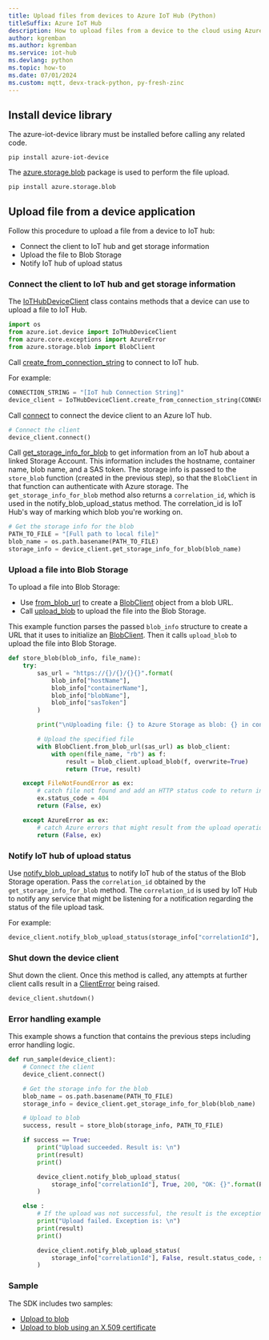 ```yaml
---
title: Upload files from devices to Azure IoT Hub (Python)
titleSuffix: Azure IoT Hub
description: How to upload files from a device to the cloud using Azure IoT device SDK for Python. Uploaded files are stored in an Azure storage blob container.
author: kgremban
ms.author: kgremban
ms.service: iot-hub
ms.devlang: python
ms.topic: how-to
ms.date: 07/01/2024
ms.custom: mqtt, devx-track-python, py-fresh-zinc
---
```


## Install device library

The azure-iot-device library must be installed before calling any related code.

```cmd/sh
pip install azure-iot-device
```

The [azure.storage.blob](https://pypi.org/project/azure-storage-blob/) package is used to perform the file upload.

```cmd/sh
pip install azure.storage.blob
```

## Upload file from a device application

Follow this procedure to upload a file from a device to IoT hub:

* Connect the client to IoT hub and get storage information
* Upload the file to Blob Storage
* Notify IoT hub of upload status

### Connect the client to IoT hub and get storage information

The [IoTHubDeviceClient](/python/api/azure-iot-device/azure.iot.device.iothubdeviceclient) class contains methods that a device can use to upload a file to IoT Hub.

```python
import os
from azure.iot.device import IoTHubDeviceClient
from azure.core.exceptions import AzureError
from azure.storage.blob import BlobClient
```

Call [create_from_connection_string](/python/api/azure-iot-device/azure.iot.device.iothubdeviceclient?#azure-iot-device-iothubdeviceclient-create-from-connection-string) to connect to IoT hub.

For example:

```python
CONNECTION_STRING = "[IoT hub Connection String]"
device_client = IoTHubDeviceClient.create_from_connection_string(CONNECTION_STRING)
```

Call [connect](/python/api/azure-iot-device/azure.iot.device.iothubdeviceclient?#azure-iot-device-iothubdeviceclient-connect) to connect the device client to an Azure IoT hub.

```python
# Connect the client
device_client.connect()
```

Call [get_storage_info_for_blob](/python/api/azure-iot-device/azure.iot.device.iothubdeviceclient?#azure-iot-device-iothubdeviceclient-get-storage-info-for-blob) to get information from an IoT hub about a linked Storage Account. This information includes the hostname, container name, blob name, and a SAS token. The storage info is passed to the `store_blob` function (created in the previous step), so that the `BlobClient` in that function can authenticate with Azure storage. The `get_storage_info_for_blob` method also returns a `correlation_id`, which is used in the notify_blob_upload_status method. The correlation_id is IoT Hub's way of marking which blob you're working on.

```python
# Get the storage info for the blob
PATH_TO_FILE = "[Full path to local file]"
blob_name = os.path.basename(PATH_TO_FILE)
storage_info = device_client.get_storage_info_for_blob(blob_name)
```

### Upload a file into Blob Storage

To upload a file into Blob Storage:

* Use [from_blob_url](/python/api/azure-storage-blob/azure.storage.blob.blobclient?#azure-storage-blob-blobclient-from-blob-url) to create a [BlobClient](/python/api/azure-storage-blob/azure.storage.blob.blobclient?#azure-storage-blob-blobclient-from-blob-url) object from a blob URL.
* Call [upload_blob](/python/api/azure-storage-blob/azure.storage.blob.blobclient?#azure-storage-blob-blobclient-upload-blob) to upload the file into the Blob Storage.

This example function parses the passed `blob_info` structure to create a URL that it uses to initialize an [BlobClient](/python/api/azure-storage-blob/azure.storage.blob.blobclient). Then it calls `upload_blob` to upload the file into Blob Storage.

```python
def store_blob(blob_info, file_name):
    try:
        sas_url = "https://{}/{}/{}{}".format(
            blob_info["hostName"],
            blob_info["containerName"],
            blob_info["blobName"],
            blob_info["sasToken"]
        )

        print("\nUploading file: {} to Azure Storage as blob: {} in container {}\n".format(file_name, blob_info["blobName"], blob_info["containerName"]))

        # Upload the specified file
        with BlobClient.from_blob_url(sas_url) as blob_client:
            with open(file_name, "rb") as f:
                result = blob_client.upload_blob(f, overwrite=True)
                return (True, result)

    except FileNotFoundError as ex:
        # catch file not found and add an HTTP status code to return in notification to IoT Hub
        ex.status_code = 404
        return (False, ex)

    except AzureError as ex:
        # catch Azure errors that might result from the upload operation
        return (False, ex)
```

### Notify IoT hub of upload status

Use [notify_blob_upload_status](/python/api/azure-iot-device/azure.iot.device.iothubdeviceclient?#azure-iot-device-iothubdeviceclient-notify-blob-upload-status) to notify IoT hub of the status of the Blob Storage operation. Pass the `correlation_id` obtained by the `get_storage_info_for_blob` method. The `correlation_id` is used by IoT Hub to notify any service that might be listening for a notification regarding the status of the file upload task.

For example:

```python
device_client.notify_blob_upload_status(storage_info["correlationId"], True, 200, "OK: {}".format(PATH_TO_FILE)
```

### Shut down the device client

Shut down the client. Once this method is called, any attempts at further client calls result in a [ClientError](/python/api/azure-iot-device/azure.iot.device.exceptions.clienterror) being raised.

```python
device_client.shutdown()
```

### Error handling example

This example shows a function that contains the previous steps including error handling logic.

```python
def run_sample(device_client):
    # Connect the client
    device_client.connect()

    # Get the storage info for the blob
    blob_name = os.path.basename(PATH_TO_FILE)
    storage_info = device_client.get_storage_info_for_blob(blob_name)

    # Upload to blob
    success, result = store_blob(storage_info, PATH_TO_FILE)

    if success == True:
        print("Upload succeeded. Result is: \n") 
        print(result)
        print()

        device_client.notify_blob_upload_status(
            storage_info["correlationId"], True, 200, "OK: {}".format(PATH_TO_FILE)
        )

    else :
        # If the upload was not successful, the result is the exception object
        print("Upload failed. Exception is: \n") 
        print(result)
        print()

        device_client.notify_blob_upload_status(
            storage_info["correlationId"], False, result.status_code, str(result)
        )
```

### Sample

The SDK includes two samples:

* [Upload to blob](https://github.com/Azure/azure-iot-sdk-python/blob/main/samples/async-hub-scenarios/upload_to_blob.py)
* [Upload to blob using an X.509 certificate](https://github.com/Azure/azure-iot-sdk-python/blob/main/samples/async-hub-scenarios/upload_to_blob_x509.py)
